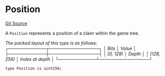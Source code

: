 # Position
[Git Source](https://github.com/ethereum-optimism/optimism/blob/f7b73857601914eeea6fc4c1ba46ae99ca744d97/contracts/libraries/DisputeTypes.sol)

A `Position` represents a position of a claim within the game tree.

*The packed layout of this type is as follows:
┌────────────┬────────────────┐
│    Bits    │     Value      │
├────────────┼────────────────┤
│ [0, 128)   │ Depth          │
│ [128, 256) │ Index at depth │
└────────────┴────────────────┘*


```solidity
type Position is uint256;
```

